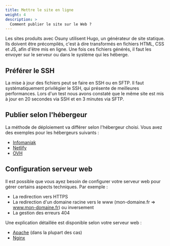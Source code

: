 ```yaml
---
title: Mettre le site en ligne
weight: 4
description: >
  Comment publier le site sur le Web ?
---
```


Les sites produits avec Osuny utilisent Hugo, un générateur de site statique.
Ils doivent être précompilés, c'est à dire transformés en fichiers HTML, CSS et JS, afin d'être mis en ligne.
Une fois ces fichiers générés, il faut les envoyer sur le serveur ou dans le système qui les héberge.

## Préférer le SSH

La mise à jour des fichiers peut se faire en SSH ou en SFTP.
Il faut systématiquement privilégier le SSH, qui présente de meilleures performances.
Lors d'un test nous avons constaté que le même site est mis à jour en 20 secondes via SSH et en 3 minutes via SFTP.

## Publier selon l'hébergeur

La méthode de déploiement va différer selon l'hébergeur choisi. Vous avez des exemples pour les hébergeurs suivants :
- [Infomaniak](/docs/website/mettre-en-ligne/hebergeurs/infomaniak/)
- [Netlify](/docs/website/mettre-en-ligne/hebergeurs/netlify/)
- [OVH](/docs/website/mettre-en-ligne/hebergeurs/ovh/)

## Configuration serveur web

Il est possible que vous ayez besoin de configurer votre serveur web pour gérer certains aspects techniques. Par exemple :
- La redirection vers HTTPS
- La redirection d'un domaine racine vers le www (mon-domaine.fr => www.mon-domaine.fr) ou inversement
- La gestion des erreurs 404

Une explication détaillée est disponible selon votre serveur web :
- [Apache](/docs/website/mettre-en-ligne/serveurs-web/apache/) (dans la plupart des cas)
- [Nginx](/docs/website/mettre-en-ligne/serveurs-web/nginx/)
